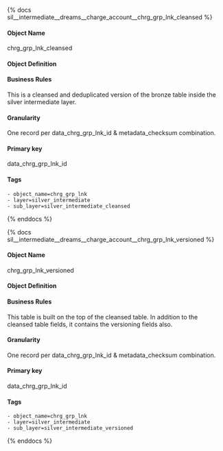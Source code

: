 {% docs sil__intermediate__dreams__charge_account__chrg_grp_lnk_cleansed %}

#### Object Name
chrg_grp_lnk_cleansed

#### Object Definition


#### Business Rules
This is a cleansed and deduplicated version of the bronze table inside the silver intermediate layer.

#### Granularity
One record per data_chrg_grp_lnk_id & metadata_checksum combination.

#### Primary key
data_chrg_grp_lnk_id

#### Tags
    - object_name=chrg_grp_lnk
    - layer=silver_intermediate
    - sub_layer=silver_intermediate_cleansed

{% enddocs %}

{% docs sil__intermediate__dreams__charge_account__chrg_grp_lnk_versioned %}

#### Object Name
chrg_grp_lnk_versioned

#### Object Definition


#### Business Rules
This table is built on the top of the cleansed table. In addition to the cleansed table fields, it contains the versioning fields also.

#### Granularity
One record per data_chrg_grp_lnk_id & metadata_checksum combination.

#### Primary key
data_chrg_grp_lnk_id

#### Tags
    - object_name=chrg_grp_lnk
    - layer=silver_intermediate
    - sub_layer=silver_intermediate_versioned

{% enddocs %}